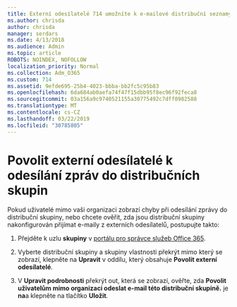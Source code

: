 ```yaml
---
title: Externí odesílatelé 714 umožníte k e-mailové distribuční seznamy
ms.author: chrisda
author: chrisda
manager: serdars
ms.date: 4/13/2018
ms.audience: Admin
ms.topic: article
ROBOTS: NOINDEX, NOFOLLOW
localization_priority: Normal
ms.collection: Adm_O365
ms.custom: 714
ms.assetid: 9efde695-25b4-4023-bbba-bb2fc5c95b83
ms.openlocfilehash: 6da684ab0aefa74f47f15dbb95f8ec96f92feca8
ms.sourcegitcommit: 03a156a9c9740521155a30775492c7dff0982588
ms.translationtype: MT
ms.contentlocale: cs-CZ
ms.lasthandoff: 03/22/2019
ms.locfileid: "30785805"
---
```

# <a name="allow-external-senders-to-send-messages-to-distribution-groups"></a>Povolit externí odesílatelé k odesílání zpráv do distribučních skupin

Pokud uživatelé mimo vaši organizaci zobrazí chyby při odesílání zprávy do distribuční skupiny, nebo chcete ověřit, zda jsou distribuční skupiny nakonfigurován přijímat e-maily z externích odesílatelů, postupujte takto:
  
1. Přejděte k uzlu **skupiny** v [portálu pro správce služeb Office 365](https://portal.office.com/adminportal/home#/groups).
    
2. Vyberte distribuční skupiny a skupiny vlastnosti překrýt mimo který se zobrazí, klepněte na **Upravit** v oddílu, který obsahuje **Povolit externí odesílatelé**.
    
3. V **Upravit podrobnosti** překrýt out, která se zobrazí, ověřte, zda **Povolit uživatelům mimo organizaci odeslat e-mail této distribuční skupině.** je **na**a klepněte na tlačítko **Uložit**.
    

